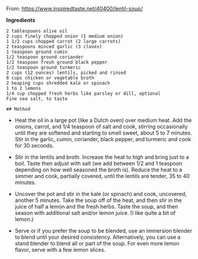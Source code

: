 From: https://www.inspiredtaste.net/40400/lentil-soup/

**Ingredients**

    2 tablespoons olive oil
    2 cups finely chopped onion (1 medium onion)
    1 1/2 cups chopped carrot (2 large carrots)
    2 teaspoons minced garlic (3 cloves)
    1 teaspoon ground cumin
    1/2 teaspoon ground coriander
    1/2 teaspoon fresh ground black pepper
    1/2 teaspoon ground turmeric
    2 cups (12 ounces) lentils, picked and rinsed
    8 cups chicken or vegetable broth
    2 heaping cups shredded kale or spinach
    1 to 2 lemons
    1/4 cup chopped fresh herbs like parsley or dill, optional
    Fine sea salt, to taste
    
    ## Method
    
* Heat the oil in a large pot (like a Dutch oven) over medium heat. Add the onions, carrot, and 1/4 teaspoon of salt and cook, stirring occasionally until they are softened and starting to smell sweet, about 5 to 7 minutes. Stir in the garlic, cumin, coriander, black pepper, and turmeric and cook for 30 seconds.

* Stir in the lentils and broth. Increase the heat to high and bring just to a boil. Taste then adjust with salt (we add between 1/2 and 1 teaspoon depending on how well seasoned the broth is). Reduce the heat to a simmer and cook, partially covered, until the lentils are tender, 35 to 40 minutes.

* Uncover the pot and stir in the kale (or spinach) and cook, uncovered, another 5 minutes. Take the soup off of the heat, and then stir in the juice of half a lemon and the fresh herbs. Taste the soup, and then season with additional salt and/or lemon juice. (I like quite a bit of lemon.)

* Serve or if you prefer the soup to be blended, use an immersion blender to blend until your desired consistency. Alternatively, you can use a stand blender to blend all or part of the soup. For even more lemon flavor, serve with a few lemon slices.

